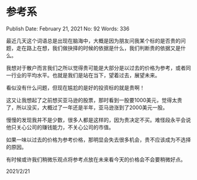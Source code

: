# 参考系

Publish Date: February 21, 2021
No: 92
Words: 336

最近几天这个词语总是出现在脑海中，大概是因为朋友问我某个标的是否贵的问题，走在路上在想，我们做抉择的时候的依据是什么，我们判断贵的依据又是什么。

我想对于散户而言我们之所以觉得贵可能是大部分是以过去的价格为参考，或者同一行业的平均水平。也就是我们是站在当下，望着过去，展望未来。

看似没有什么问题，但现在尴尬的是好的投资标的就是贵啊！

这又让我想起了之前想买亚马逊的股票，那时看到一股要1000美元，觉得太贵了，所以没买，大概过了一年还是半年，亚马逊涨到了2000美元一股。

慢慢的发现我并不是少数，很多人都是这样的，因为贵决定不买。难怪段永平会说他只关心公司的赚钱能力，不关心公司的市值。

如果一味以过去的价格为参考价格，那明显会失去很多机会，贵不应该成为不选择的原因。

有时候或许我们稍微乐观点将参考点放在未来看今天的价格会不会要稍微好点。

2021/2/21